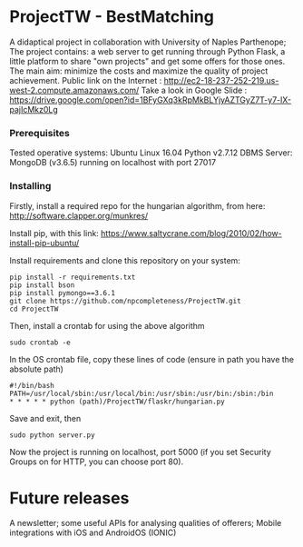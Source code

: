 # ProjectTW - BestMatching

A didaptical project in collaboration with University of Naples Parthenope; 
The project contains: a web server to get running through Python Flask, a little platform to share "own projects" and get some offers for those ones. The main aim: minimize the costs and maximize the quality of project achievement.
Public link on the Internet : http://ec2-18-237-252-219.us-west-2.compute.amazonaws.com/
Take a look in Google Slide : https://drive.google.com/open?id=1BFyGXq3kRpMkBLYjyAZTGyZ7T-y7-lX-pajIcMkz0Lg

### Prerequisites

Tested operative systems: Ubuntu Linux 16.04
Python v2.7.12
DBMS Server: MongoDB (v3.6.5) running on localhost with port 27017

### Installing

Firstly, install a required repo for the hungarian algorithm, from here:
http://software.clapper.org/munkres/

Install pip, with this link:
https://www.saltycrane.com/blog/2010/02/how-install-pip-ubuntu/

Install requirements and clone this repository on your system:

```
pip install -r requirements.txt
pip install bson
pip install pymongo==3.6.1
git clone https://github.com/npcompleteness/ProjectTW.git
cd ProjectTW
```

Then, install a crontab for using the above algorithm

```
sudo crontab -e
```

In the OS crontab file, copy these lines of code (ensure in path you have the absolute path)

```
#!/bin/bash
PATH=/usr/local/sbin:/usr/local/bin:/usr/sbin:/usr/bin:/sbin:/bin
* * * * * python (path)/ProjectTW/flaskr/hungarian.py
```

Save and exit, then 

```
sudo python server.py
```
Now the project is running on localhost, port 5000 (if you set Security Groups on for HTTP, you can choose port 80).

# Future releases

A newsletter; some useful APIs for analysing qualities of offerers; Mobile integrations with iOS and AndroidOS (IONIC)
